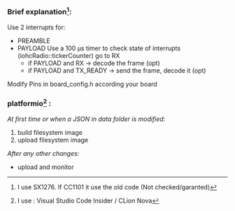 ### Brief explanation[^1]:

Use 2 interrupts for:
  - PREAMBLE
  - PAYLOAD
Use a 100 µs timer to check state of interrupts (iohcRadio::tickerCounter)
    go to RX
    - if PAYLOAD and RX -> decode the frame (opt)
    - if PAYLOAD and TX_READY -> send the frame, decode it (opt)
    
Modify Pins in board_config.h according your board

### platformio[^2] :
_At first time or when a JSON in data folder is modified:_
  1. build filesystem image
  2. upload filesystem image
     
_After any other changes:_  
  - upload and monitor

[^1]: I use SX1276. If CC1101 it use the old code (Not checked/garanted)
[^2]: I use : Visual Studio Code Insider / CLion Nova